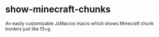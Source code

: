 # show-minecraft-chunks
An easily customizable JsMacros macro which shows Minecraft chunk borders just like f3+g.
